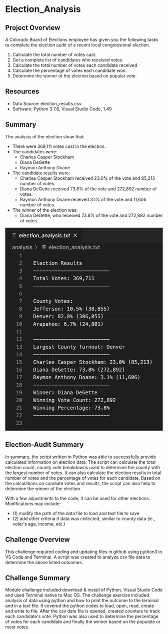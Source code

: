 # Election_Analysis

## Project Overview
A Colorado Board of Elections employee has given you the following tasks to complete the election audit of a recent local congressional election.

1. Calculate the total number of votes cast.
2. Get a complete list of candidates who received votes.
3. Calculate the total number of votes each candidate received.
4. Calculate the percentage of votes each candidate won.
5. Determine the winner of the election based on popular vote.

## Resources
- Data Source: election_results.csv
- Software: Python 3.7.6, Visual Studio Code, 1.49

## Summary
The analysis of the election show that:
- There were 369,111 votes cast in the election.
- The candidates were:
    - Charles Casper Stockham
    - Diana DeGette
    - Raymon Anthony Doane
- The candidate results were:
    - Charles Casper Stockham received 23.0% of the vote and 85,213 number of votes.
    - Diana DeGette received 73.8% of the vote and 272,892 number of votes.
    - Raymon Anthony Doane received 3.1% of the vote and 11,606 number of votes.
- The winner of the election was:
    - Diana DeGette, who received 73.8% of the vote and 272,892 number of votes.

![Election_Analysis_Results.png](analysis/Election_Analysis_Results.png)

## Election-Audit Summary
In summary, the script written in Python was able to successfully provide calculated information on election data.  The script can calculate the total election count, county vote breakdowns used to determine the county with the largest number of votes.  It can also calculate the election results in total number of votes and the percentage of votes for each candidate.  Based on the calculations on candiate votes and results, the script can also help to determine the winner of the election.  

With a few adjustments to the code, it can be used for other elections.  Modifications may include:
- (1) modify the path of the data file to load and text file to save 
- (2) add other criteria if data was collected, similar to county data (ie., voter's age, income, etc.)

## Challenge Overview
This challenge required coding and updating files in github using python3 in VS Code and Terminal.  A script was created to analyze csv file data to determine the above listed outcomes.

## Challenge Summary
Module challenge included download & install of Python, Visual Studio Code and used Terminal native to Mac OS.  The challenge exercise included analysis of data using python and how to print the outcome to the terminal and in a text file.  It covered the python codes to load, open, read, create and write to file.  After the csv data file is opened, created counters to track each candidate's vote.  Python was also used to determine the percentage of votes for each candidate and finally the winner based on the populate or most votes.

